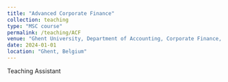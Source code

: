 ```yaml
---
title: "Advanced Corporate Finance"
collection: teaching
type: "MSC course"
permalink: /teaching/ACF
venue: "Ghent University, Department of Accounting, Corporate Finance, and Taxation"
date: 2024-01-01
location: "Ghent, Belgium"
---
```


Teaching Assistant
